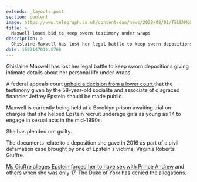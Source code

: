 ```yaml
--- 
extends: _layouts.post 
section: content 
image: https://www.telegraph.co.uk/content/dam/news/2020/08/01/TELEMMGLPICT000236066434_trans_NvBQzQNjv4BqyuLFFzXshuGqnr8zPdDWXiTUh73-1IAIBaONvUINpkg.jpeg?impolicy=logo-overlay 
title: > 
  Maxwell loses bid to keep sworn testimony under wraps 
description: > 
  Ghislaine Maxwell has lost her legal battle to keep sworn depositions giving intimate details about her personal life under wraps.A federal appeals court upheld a decision from a lower court that the testimony given by the 58-year-old socialite and associate of disgraced financier Jeffrey Epstein should be made public.Maxwell is currently being held at a Brooklyn prison awaiting trial on charges that she helped Epstein recruit underage girls as young as 14 to engage in sexual acts in the mid-1990s.The documents relate to a deposition she gave in 2016 as part of a civil defamation case brought by one of Epstein's victims, Virginia Roberts Giuffre.Ms Giuffre alleges Epstein forced her to have sex with Prince Andrew and others when she was only 17. 
date: 1603147016.5768 
--- 
```

<div><p>Ghislaine Maxwell has lost her legal battle to keep sworn depositions giving intimate details about her personal life under wraps.</p>
<p>A federal appeals court <a href="https://www.telegraph.co.uk/news/2020/10/13/judge-make-final-ruling-whether-unseal-embarrassing-trance-documents/">upheld a decision from a lower court </a>that the testimony given by the 58-year-old socialite and associate of disgraced financier Jeffrey Epstein should be made public.</p>
<p>Maxwell is currently being held at a Brooklyn prison awaiting trial on charges that she helped Epstein recruit underage girls as young as 14 to engage in sexual acts in the mid-1990s.</p>
<p>She has pleaded not guilty.</p>
<p>The documents relate to a deposition she gave in 2016 as part of a civil defamation case brought by one of Epstein's victims, Virginia Roberts Giuffre.</p>
<p><a href="https://www.telegraph.co.uk/royal-family/2020/05/27/prince-andrew-told-17-year-old-accuser-had-daughter-little-bit/">Ms Giuffre alleges Epstein forced her to have sex with Prince Andrew</a> and others when she was only 17. The Duke of York has denied the allegations.</p>
</div>